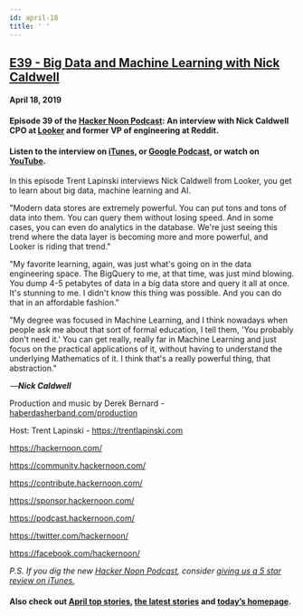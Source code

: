 ```yaml
---
id: april-18
title: ' '
---
```


<h2><a href="https://podcast.hackernoon.com/e/big-data-and-machine-learning-with-nick-caldwell/">E39 - Big Data and Machine Learning with Nick Caldwell</a></h2>
<h4>April 18, 2019</h4>

<h4>Episode 39 of the <a href="https://podcast.hackernoon.com/">Hacker Noon Podcast</a>: An interview with Nick Caldwell CPO at <a href="https://looker.com/">Looker</a> and former VP of engineering at Reddit.</h4>

<h4><strong>Listen to the interview on <a href="https://podcasts.apple.com/us/podcast/hacker-noon-podcast">iTunes</a>, or <a href="https://play.google.com/music/m/Dfuna5a4pzsmjr76bxabkxdrhim?t=Product_Iteration_with_Hacker_Noon_Interim_CTO_Dane_Lyons-Hacker_Noon_Podcast">Google Podcast</a>, or watch on <a href="https://youtu.be/JGSnHpaCqZE">YouTube</a>.</strong></h4>


<p>
In this episode Trent Lapinski interviews  Nick Caldwell from Looker,  you get to learn about big data, machine learning and AI.
</p>
<p>
"Modern data stores are extremely powerful. You can put tons and tons of data into them. You can query them without losing speed. And in some cases, you can even do analytics in the database. We're just seeing this trend where the data layer is becoming more and more powerful, and Looker is riding that trend."
</p>
 
<p>
"My favorite learning, again, was just what's going on in the data engineering space. The BigQuery to me, at that time, was just mind blowing. You dump 4-5 petabytes of data in a big data store and query it all at once. It's stunning to me. I didn't know this thing was possible. And you can do that in an affordable fashion."
</p>
 
<p>
"My degree was focused in Machine Learning, and I think nowadays when people ask me about that sort of formal education, I tell them, 'You probably don't need it.' You can get really, really far in Machine Learning and just focus on the practical applications of it, without having to understand the underlying Mathematics of it. I think that's a really powerful thing, that abstraction."
</p>
 
<p>
<em> —<strong>Nick Caldwell</strong></em>
</p>
 
<p>
Production and music by Derek Bernard - <a href="http://haberdasherband.com/production?fbclid=IwAR2d8t0cNGHRm1ajmUNWKZ-TMUMawREhvIHSy54LKcOElf7v_TOvkAjZ78Y">haberdasherband.com/production</a>
</p>
Host: Trent Lapinski - <a href="https://trentlapinski.com/">https://trentlapinski.com</a>
<p>
<a href="https://hackernoon.com/">https://hackernoon.com/</a> 
</p>
<a href="https://community.hackernoon.com/">https://community.hackernoon.com/</a> 
<p>
<a href="https://contribute.hackernoon.com/">https://contribute.hackernoon.com/</a> 
</p>
<a href="https://sponsor.hackernoon.com/">https://sponsor.hackernoon.com/</a> 
<p>
<a href="https://podcast.hackernoon.com/">https://podcast.hackernoon.com/</a> 
</p>
<p>
<a href="https://twitter.com/hackernoon/">https://twitter.com/hackernoon/</a> 
</p>
<p>
<a href="https://facebook.com/hackernoon/">https://facebook.com/hackernoon/</a> 
</p>
<em>P.S. If you dig the new <a href="https://podcast.hackernoon.com/">Hacker Noon Podcast</a>, consider <a href="https://itunes.apple.com/us/podcast/the-hacker-noon-podcast/id1436233955?mt=2">giving us a 5 star review on iTunes.</a></em>
<h4><strong>Also check out <a href="https://hackernoon.com/archive/2019/04"> April top stories</a>, <a href="https://hackernoon.com/latest-tech-stories/home">the latest stories</a> and <a href="http://hackernoon.com/">today’s homepage</a>.</strong></h4>